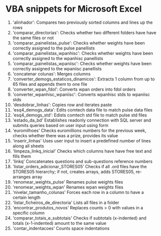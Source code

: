 # VBA snippets for Microsoft Excel

1. 'alinhador':
  Compares two previously sorted columns and lines up the rows
2. 'comparar_directorias':
  Checks whether two different folders have have the same files or not
3. 'comparar_painelistas_pulse':
  Checks whether weights have been correctly assigned to the pulse panellists
4. 'comparar_painelistas_wpanhisc':
  Checks whether weights have been correctly assigned to the wpanhisc panellists
5. 'comparar_painelistas_wpaniisc':
  Checks whether weights have been correctly assigned to the wpaniisc panellists
6. 'concatenar colunas':
  Merges columns
7. 'converter_demogs_estaticos_dinamicos':
  Extracts 1 column from up to 65 files and appends them to one file
8. 'converter_wpan_fdol':
  Converts wpan orders into fdol orders
9. 'converter_wpanhisc_wpaniisc':
  Converts wpanhisc stds to wpaniisc stds
10. 'desdobrar_linhas':
  Copies row and iterates paste
11. 'esq4_demogs_data':
  Edits comtech data file to match pulse data files
12. 'esq4_demogs_std':
  Edists comtech std file to match pulse std files
13. 'estado_da_bd'
  Establishes readonly connection with SQL server and submits queries based on user input using form
14. 'euromilhoes'
  Checks euromillions numbers for the previous week, checks whether there was a prize, provides its value
15. 'inserir_linhas'
  Uses user input to insert a predefined number of lines along all sheets
16. 'limpeza_linkq_inicial'
  Checks which columns have have free text and fills them
17. 'linkq'
  Concatenates questions and sub-questions reference numbers
18. 'listar_orders_adicionar_STORES05'
  Checks if all .ord files have the STORES05 hierarchy; if not, creates arrays, adds STORES05, re-arranges array
19. 'renomear_weights_pulse'
  Renames pulse weights files
20. 'renomear_weights_wpan'
  Renames wpan weights files
21. 'nivelar_tamanho_colunas'
  Forces each row in a column to have a certain length
22. 'listar_ficheiros_de_directoria'
  Lists all files in a folder
23. 'encontrar_produtos_novos'
  Replaces counts > 0 with values in a specific column
24. 'comparar_totais_e_subtotais'
  Checks if subtotals (x-indented) and totals (x-1-indented) amount to the same value
25. 'contar_indentacoes'
  Counts space indentations

  
